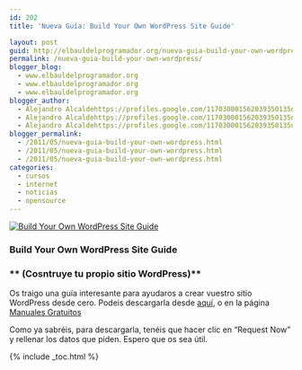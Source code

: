 ```yaml
---
id: 202
title: 'Nueva Guía: Build Your Own WordPress Site Guide'

layout: post
guid: http://elbauldelprogramador.org/nueva-guia-build-your-own-wordpress-site-guide/
permalink: /nueva-guia-build-your-own-wordpress/
blogger_blog:
  - www.elbauldelprogramador.org
  - www.elbauldelprogramador.org
  - www.elbauldelprogramador.org
blogger_author:
  - Alejandro Alcaldehttps://profiles.google.com/117030001562039350135noreply@blogger.com
  - Alejandro Alcaldehttps://profiles.google.com/117030001562039350135noreply@blogger.com
  - Alejandro Alcaldehttps://profiles.google.com/117030001562039350135noreply@blogger.com
blogger_permalink:
  - /2011/05/nueva-guia-build-your-own-wordpress.html
  - /2011/05/nueva-guia-build-your-own-wordpress.html
  - /2011/05/nueva-guia-build-your-own-wordpress.html
categories:
  - cursos
  - internet
  - noticias
  - opensource
---
```

[![Build Your Own WordPress Site Guide][1]][2]

### **Build Your Own WordPress Site Guide**

### ** (Cosntruye tu propio sitio WordPress)**

Os traigo una guía interesante para ayudaros a crear vuestro sitio WordPress desde cero. Podeis descargarla desde [aquí][2], o en la página [Manuales Gratuitos][3]

Como ya sabréis, para descargarla, tenéis que hacer clic en &#8220;Request Now&#8221; y rellenar los datos que piden. Espero que os sea útil.



 [1]: http://img.tradepub.com/free/w_make09/images/w_make09c.gif "Build Your Own WordPress Site Guide"
 [2]: http://elbauldelprogramador.tradepub.com/c/pubRD.mpl?sr=oc&_t=oc:&pc=w_make09/prgm.cgi
 [3]: http://bashyc.blogspot.com/p/guias-gratuitas.html

{% include _toc.html %}
